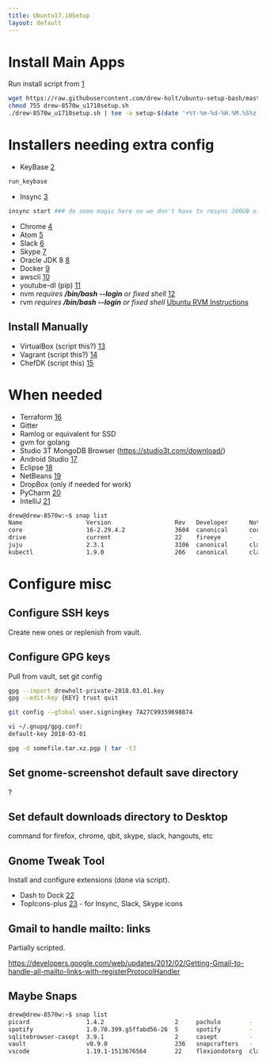 ```yaml
---
title: Ubuntu17.10Setup
layout: default
---
```


Install Main Apps
=================

Run install script from
[1](https://github.com/drew-holt/ubuntu-setup-bash/blob/master/drew-8570w_u1710setup.sh)

``` bash
wget https://raw.githubusercontent.com/drew-holt/ubuntu-setup-bash/master/drew-8570w_setup.sh
chmod 755 drew-8570w_u1710setup.sh
./drew-8570w_u1710setup.sh | tee -a setup-$(date '+%Y-%m-%d-%H.%M.%S%z').log
```

Installers needing extra config
===============================

-   KeyBase [2](https://keybase.io)

``` bash
run_keybase
```

-   Insync [3](https://www.insynchq.com/downloads)

``` bash
insync start ### do some magic here so we don't have to resync 200GB of google drive
```

-   Chrome [4](https://www.google.com/chrome/)
-   Atom [5](https://atom.io/)
-   Slack [6](https://slack.com/downloads/linux)
-   Skype [7](https://www.skype.com/en/get-skype/skype-for-linux/)
-   Oracle JDK 8
    [8](https://www.digitalocean.com/community/tutorials/how-to-install-java-with-apt-get-on-ubuntu-16-04)
-   Docker
    [9](https://docs.docker.com/install/linux/docker-ce/ubuntu/#upgrade-docker-ce)
-   awscli [10](https://aws.amazon.com/cli/)
-   youtube-dl (pip) [11](https://rg3.github.io/youtube-dl/)
-   nvm *requires **/bin/bash --login** or fixed shell*
    [12](https://github.com/creationix/nvm)
-   rvm *requires **/bin/bash --login** or fixed shell* [Ubuntu RVM
    Instructions](https://github.com/rvm/ubuntu_rvm)

Install Manually
----------------

-   VirtualBox (script this?) [13](https://www.virtualbox.org/)
-   Vagrant (script this?) [14](https://www.vagrantup.com/)
-   ChefDK (script this) [15](https://downloads.chef.io/chefdk)

When needed
===========

-   Terraform [16](https://www.terraform.io/)
-   Gitter
-   Ramlog or equivalent for SSD
-   gvm for golang
-   Studio 3T MongoDB Browser (https://studio3t.com/download/)
-   Android Studio [17](https://developer.android.com/studio/index.html)
-   Eclipse [18](https://www.eclipse.org/)
-   NetBeans [19](https://netbeans.org/downloads/)
-   DropBox (only if needed for work)
-   PyCharm
    [20](https://www.jetbrains.com/pycharm/download/#section=linux)
-   IntelliJ [21](https://www.jetbrains.com/idea/download/)

``` bash
drew@drew-8570w:~$ snap list
Name                  Version                  Rev   Developer      Notes
core                  16-2.29.4.2              3604  canonical      core
drive                 current                  22    fireeye        -
juju                  2.3.1                    3106  canonical      classic
kubectl               1.9.0                    266   canonical      classic
```

Configure misc
==============

Configure SSH keys
------------------

Create new ones or replenish from vault.

Configure GPG keys
------------------

Pull from vault, set git config

``` bash
gpg --import drewholt-private-2018.03.01.key
gpg --edit-key {KEY} trust quit

git config --global user.signingkey 7A27C99359698874

vi ~/.gnupg/gpg.conf:
default-key 2018-03-01

gpg -d somefile.tar.xz.pgp | tar -tJ
```

Set gnome-screenshot default save directory
-------------------------------------------

?

Set default downloads directory to Desktop
------------------------------------------

command for firefox, chrome, qbit, skype, slack, hangouts, etc

Gnome Tweak Tool
----------------

Install and configure extensions (done via script).

-   Dash to Dock
    [22](https://extensions.gnome.org/extension/307/dash-to-dock/)
-   TopIcons-plus
    [23](https://extensions.gnome.org/extension/1031/topicons/) - for
    Insync, Slack, Skype icons

Gmail to handle mailto: links
-----------------------------

Partially scripted.

<https://developers.google.com/web/updates/2012/02/Getting-Gmail-to-handle-all-mailto-links-with-registerProtocolHandler>

Maybe Snaps
-----------

``` bash
drew@drew-8570w:~$ snap list
picard                1.4.2                    2     pachulo        -
spotify               1.0.70.399.g5ffabd56-26  5     spotify        -
sqlitebrowser-casept  3.9.1                    2     casept         -
vault                 v0.9.0                   236   snapcrafters   -
vscode                1.19.1-1513676564        22    flexiondotorg  classic
```
